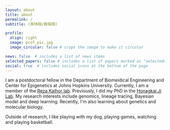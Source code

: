 ```yaml
---
layout: about
title: about
permalink: /
subtitle: (房玮翔/房瑋翔)

profile:
  align: right
  image: prof_pic.jpg
  image_circular: false # crops the image to make it circular

news: false  # includes a list of news items
selected_papers: false # includes a list of papers marked as "selected={true}"
social: true  # includes social icons at the bottom of the page
---
```


I am a postdoctoral fellow in the Department of Biomeidical Engineering and Center for Epigenetics at Johns Hopkins University. Currently, I am a member of the [Reza Kalhor lab](https://kalhorlab.bme.jhu.edu). Previously, I did my PhD in the [Honagkai Ji Lab](https://jilab.org). My research interests include genomics, lineage tracing, Bayesian model and deep learning. Recently, I'm also learning about genetics and molecular biology.

Outside of research, I like playing with my dog, playing games, watching and playing basketball.
